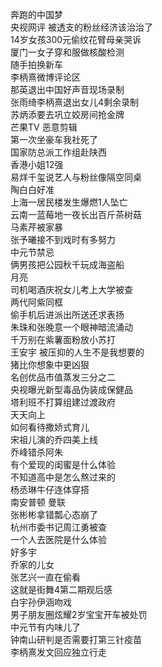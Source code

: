 奔跑的中国梦  
央视网评 被透支的粉丝经济该治治了  
14岁女孩300元偷纹花臂母亲哭诉  
厦门一女子穿和服做核酸检测  
随手拍换新车  
李柄熹微博评论区  
那英退出中国好声音现场录制  
张雨绮李柄熹退出女儿4剩余录制  
苏炳添要去巩立姣房间抢金牌  
芒果TV 恶意剪辑  
第一次坐豪车我社死了  
国家防总派工作组赴陕西  
香港小姐12强  
易烊千玺说艺人与粉丝像隔空同桌  
陶白白好准  
上海一居民楼发生爆燃1人坠亡  
云南一蓝莓地一夜长出百斤茶树菇  
马素芹被家暴  
张予曦接不到戏时有多努力  
中元节禁忌  
俩男孩把公园秋千玩成海盗船  
月亮  
司机喝酒庆祝女儿考上大学被查  
两代阿紫同框  
偷手机后进派出所送还求表扬  
朱珠和张晚意一个眼神暗流涌动  
千万别在紫薯面粉放小苏打  
王安宇 被压抑的人生不是我想要的  
猪比你想象中更凶狠  
名创优品市值蒸发三分之二  
央视曝光新型毒品伪装成保健品  
塔利班不打算组建过渡政府  
天天向上  
如何看待撒娇式育儿  
宋祖儿演的乔四美上线  
乔峰错杀阿朱  
有个爱现的闺蜜是什么体验  
不知道高中是怎么熬过来的  
杨丞琳牛仔连体穿搭  
南安普顿 曼联  
张彬彬拿错瓢心态崩了  
杭州市委书记周江勇被查  
一个人去医院是什么体验  
好多宇  
乔家的儿女  
张艺兴一直在偷看  
这就是街舞4第二期观后感  
白宇孙伊涵吻戏  
男子朋友圈炫耀2岁宝宝开车被处罚  
中元节有内味儿了  
钟南山研判是否需要打第三针疫苗  
李柄熹发文回应独立行走  
